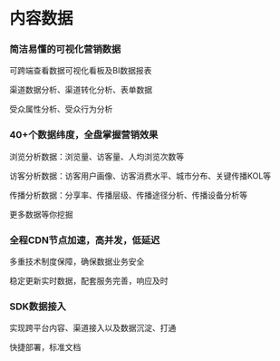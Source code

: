 # 内容数据

### 简洁易懂的可视化营销数据

可跨端查看数据可视化看板及BI数据报表

渠道数据分析、渠道转化分析、表单数据

受众属性分析、受众行为分析

### 40+个数据纬度，全盘掌握营销效果

浏览分析数据：浏览量、访客量、人均浏览次数等

访客分析数据：访客用户画像、访客消费水平、城市分布、关键传播KOL等

传播分析数据：分享率、传播层级、传播途径分析、传播设备分析等

更多数据等你挖掘

### 全程CDN节点加速，高并发，低延迟

多重技术制度保障，确保数据业务安全

稳定更新实时数据，配套服务完善，响应及时

### SDK数据接入

实现跨平台内容、渠道接入以及数据沉淀、打通

快捷部署，标准文档

